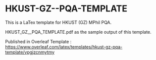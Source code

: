 # HKUST-GZ--PQA-TEMPLATE

This is a LaTex template for HKUST (GZ) MPhil PQA.

HKUST_GZ__PQA_TEMPLATE.pdf as the sample output of this template.

Published in Overleaf Template : https://www.overleaf.com/latex/templates/hkust-gz-pqa-template/vpgjzcnmytmy
